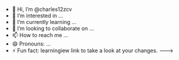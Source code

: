 - 👋 Hi, I’m @charles12zcv
- 👀 I’m interested in ...
- 🌱 I’m currently learning ...
- 💞️ I’m looking to collaborate on ...
- 📫 How to reach me ...
- 😄 Pronouns: ...
- ⚡ Fun fact: learningiew link to take a look at your changes.
--->
